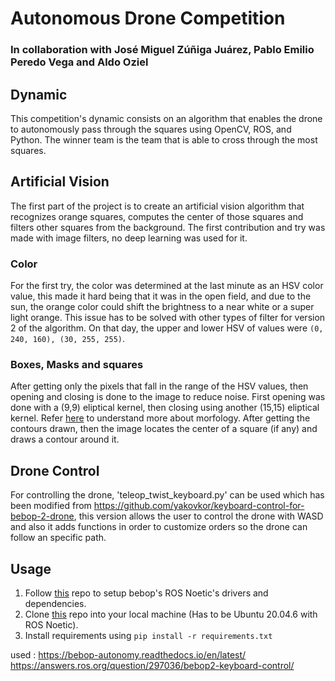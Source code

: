 # Autonomous Drone Competition

### In collaboration with José Miguel Zúñiga Juárez, Pablo Emilio Peredo Vega and Aldo Oziel

## Dynamic
This competition's dynamic consists on an algorithm that enables the drone to autonomously pass through the squares using OpenCV, ROS, and Python. The winner team is the team that is able to cross through the most squares.

## Artificial Vision
The first part of the project is to create an artificial vision algorithm that recognizes orange squares, computes the center of those squares and filters other squares from the background. The first contribution and try was made with image filters, no deep learning was used for it.
### Color
For the first try, the color was determined at the last minute as an HSV color value, this made it hard being that it was in the open field, and due to the sun, the orange color could shift the brightness to a near white or a super light orange. This issue has to be solved with other types of filter for version 2 of the algorithm. On that day, the upper and lower HSV of values were `(0, 240, 160), (30, 255, 255)`.
### Boxes, Masks and squares
After getting only the pixels that fall in the range of the HSV values, then opening and closing is done to the image to reduce noise. First opening was done with a (9,9) eliptical kernel, then closing using another (15,15) eliptical kernel. Refer [here](https://docs.opencv.org/3.4/d9/d61/tutorial_py_morphological_ops.html) to understand more about morfology.
After getting the contours drawn, then the image locates the center of a square (if any) and draws a contour around it.

## Drone Control
For controlling the drone, 'teleop_twist_keyboard.py' can be used which has been modified from https://github.com/yakovkor/keyboard-control-for-bebop-2-drone, this version allows the user to control the drone with WASD and also it adds functions in order to customize orders so the drone can follow an specific path.

## Usage
1. Follow [this](https://github.com/antonellabarisic/parrot_arsdk/tree/noetic_dev) repo to setup bebop's ROS Noetic's drivers and dependencies.
2. Clone [this](https://github.com/Buly1601/autonomous_drone) repo into your local machine (Has to be Ubuntu 20.04.6 with ROS Noetic).
3. Install requirements using `pip install -r requirements.txt`





used : https://bebop-autonomy.readthedocs.io/en/latest/
https://answers.ros.org/question/297036/bebop2-keyboard-control/

